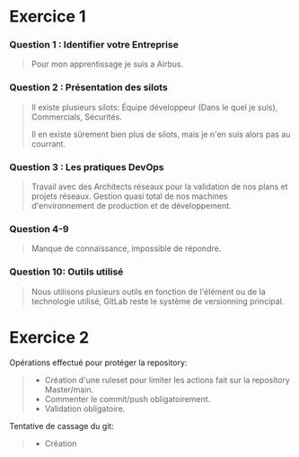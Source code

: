 # Exercice 1

### Question 1 : Identifier votre Entreprise
> Pour mon apprentissage je suis a Airbus.

### Question 2 : Présentation des silots
> Il existe plusieurs silots: Équipe développeur (Dans le quel je suis), Commercials, Sécurités.
> 
> Il en existe sûrement bien plus de silots, mais je n'en suis alors pas au courrant.

### Question 3 : Les pratiques DevOps
> Travail avec des Architects réseaux pour la validation de nos plans et projets réseaux. Gestion quasi total de nos machines d'environnement de production et de développement.

### Question 4-9
> Manque de connaissance, impossible de répondre.

### Question 10: Outils utilisé
> Nous utilisons plusieurs outils en fonction de l'élément ou de la technologie utilisé, GitLab reste le système de versionning principal.

# Exercice 2

Opérations effectué pour protéger la repository:
> - Création d'une ruleset pour limiter les actions fait sur la repository Master/main.
> - Commenter le commit/push obligatoirement.
> - Validation obligatoire.

Tentative de cassage du git:
> - Création 